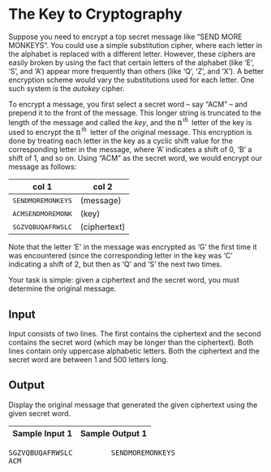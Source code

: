 # The Key to Cryptography

Suppose you need to encrypt a top secret message like “SEND
MORE MONKEYS”. You could use a simple substitution cipher,
where each letter in the alphabet is replaced with a different
letter. However, these ciphers are easily broken by using the
fact that certain letters of the alphabet (like ‘E’, ‘S’, and
‘A’) appear more frequently than others (like ‘Q’, ‘Z’, and
‘X’). A better encryption scheme would vary the substitutions
used for each letter. One such system is the _autokey_ cipher.

To encrypt a message, you first select a secret word – say
“ACM” – and prepend it to the front of the message. This longer
string is truncated to the length of the message and called the
_key_, and the <nobr aria-hidden="true"><span class="math" id="MathJax-Span-1" style="width: 1.733em; display: inline-block;"><span style="display: inline-block; position: relative; width: 1.342em; height: 0px; font-size: 128%;"><span style="position: absolute; clip: rect(1.286em, 1001.34em, 2.458em, -999.997em); top: -2.285em; left: 0em;"><span class="mrow" id="MathJax-Span-2"><span class="msubsup" id="MathJax-Span-3"><span style="display: inline-block; position: relative; width: 1.342em; height: 0px;"><span style="position: absolute; clip: rect(3.407em, 1000.56em, 4.188em, -999.997em); top: -4.015em; left: 0em;"><span class="mi" id="MathJax-Span-4" style="font-family: MathJax_Math-italic;">n</span><span style="display: inline-block; width: 0px; height: 4.021em;"></span></span><span style="position: absolute; top: -4.406em; left: 0.617em;"><span class="texatom" id="MathJax-Span-5"><span class="mrow" id="MathJax-Span-6"><span class="mi" id="MathJax-Span-7" style="font-size: 70.7%; font-family: MathJax_Math-italic;">t</span><span class="mi" id="MathJax-Span-8" style="font-size: 70.7%; font-family: MathJax_Math-italic;">h</span></span></span><span style="display: inline-block; width: 0px; height: 4.021em;"></span></span></span></span></span><span style="display: inline-block; width: 0px; height: 2.291em;"></span></span></span><span style="display: inline-block; overflow: hidden; vertical-align: -0.068em; border-left: 0px solid; width: 0px; height: 1.218em;"></span></span></nobr> letter of the key is used to
encrypt the <nobr aria-hidden="true"><span class="math" id="MathJax-Span-9" style="width: 1.733em; display: inline-block;"><span style="display: inline-block; position: relative; width: 1.342em; height: 0px; font-size: 128%;"><span style="position: absolute; clip: rect(1.286em, 1001.34em, 2.458em, -999.997em); top: -2.285em; left: 0em;"><span class="mrow" id="MathJax-Span-10"><span class="msubsup" id="MathJax-Span-11"><span style="display: inline-block; position: relative; width: 1.342em; height: 0px;"><span style="position: absolute; clip: rect(3.407em, 1000.56em, 4.188em, -999.997em); top: -4.015em; left: 0em;"><span class="mi" id="MathJax-Span-12" style="font-family: MathJax_Math-italic;">n</span><span style="display: inline-block; width: 0px; height: 4.021em;"></span></span><span style="position: absolute; top: -4.406em; left: 0.617em;"><span class="texatom" id="MathJax-Span-13"><span class="mrow" id="MathJax-Span-14"><span class="mi" id="MathJax-Span-15" style="font-size: 70.7%; font-family: MathJax_Math-italic;">t</span><span class="mi" id="MathJax-Span-16" style="font-size: 70.7%; font-family: MathJax_Math-italic;">h</span></span></span><span style="display: inline-block; width: 0px; height: 4.021em;"></span></span></span></span></span><span style="display: inline-block; width: 0px; height: 2.291em;"></span></span></span><span style="display: inline-block; overflow: hidden; vertical-align: -0.068em; border-left: 0px solid; width: 0px; height: 1.218em;"></span></span></nobr>
letter of the original message. This encryption is done by
treating each letter in the key as a cyclic shift value for the
corresponding letter in the message, where ‘A’ indicates a
shift of 0, ‘B’ a shift
of 1, and so on. Using
“ACM” as the secret word, we would encrypt our message as
follows:<center>      

col 1                               | col 2       
----------------------------------- | ------------
<tt class="tt">SENDMOREMONKEYS</tt> | (message)   
<tt class="tt">ACMSENDMOREMONK</tt> | (key)       
<tt class="tt">SGZVQBUQAFRWSLC</tt> | (ciphertext)
</center>


Note that the letter ‘E’ in the message was encrypted as ‘G’
the first time it was encountered (since the corresponding
letter in the key was ‘C’ indicating a shift of 2, but then as ‘Q’ and ‘S’ the next
two times.

Your task is simple: given a ciphertext and the secret word,
you must determine the original message.

## Input

Input consists of two lines. The first contains the
ciphertext and the second contains the secret word (which may
be longer than the ciphertext). Both lines contain only
uppercase alphabetic letters. Both the ciphertext and the
secret word are between 1 and 500 letters long.

## Output

Display the original message that generated the given
ciphertext using the given secret word.

Sample Input 1                   | Sample Output 1             
-------------------------------- | ----------------------------
<pre>
SGZVQBUQAFRWSLC         SENDMOREMONKEYS
ACM
</pre>
